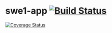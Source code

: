 # swe1-app [![Build Status](https://travis-ci.org/jgingh7/swe1-app.svg?branch=start)](https://travis-ci.org/jgingh7/swe1-app) 
 [![Coverage Status](https://coveralls.io/repos/github/jgingh7/swe1-app/badge.svg?branch=start)](https://coveralls.io/github/jgingh7/swe1-app?branch=start)
